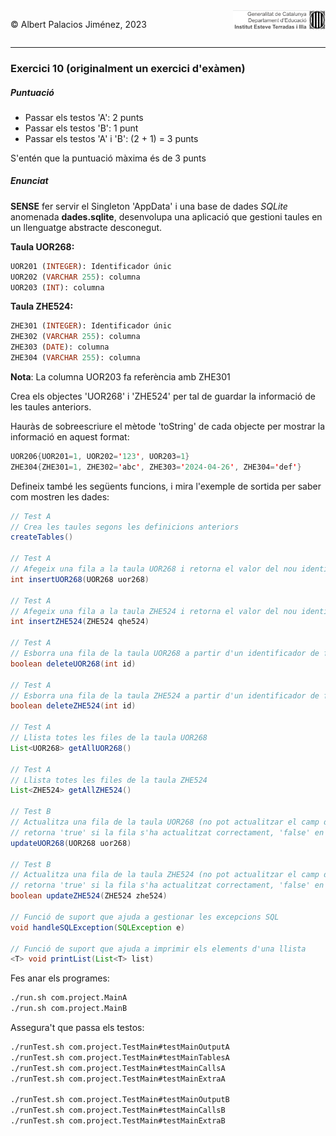 <div style="display: flex; width: 100%;">
    <div style="flex: 1; padding: 0px;">
        <p>© Albert Palacios Jiménez, 2023</p>
    </div>
    <div style="flex: 1; padding: 0px; text-align: right;">
        <img src="../../assets/ieti.png" height="32" alt="Logo de IETI" style="max-height: 32px;">
    </div>
</div>
<hr/>



### Exercici 10 (originalment un exercici d'exàmen)

##### Puntuació

- Passar els testos 'A': 2 punts
- Passar els testos 'B': 1 punt
- Passar els testos 'A' i 'B': (2 + 1) = 3 punts

S'entén que la puntuació màxima és de 3 punts

##### Enunciat

**SENSE** fer servir el Singleton 'AppData' i una base de dades *SQLite* anomenada **dades.sqlite**, desenvolupa una aplicació que gestioni taules en un llenguatge abstracte desconegut.

**Taula UOR268:**

```sql
UOR201 (INTEGER): Identificador únic
UOR202 (VARCHAR 255): columna
UOR203 (INT): columna
```

**Taula ZHE524:**

```sql
ZHE301 (INTEGER): Identificador únic
ZHE302 (VARCHAR 255): columna
ZHE303 (DATE): columna
ZHE304 (VARCHAR 255): columna
```

**Nota**: La columna UOR203 fa referència amb ZHE301

Crea els objectes 'UOR268' i 'ZHE524' per tal de guardar la informació de les taules anteriors.

Hauràs de sobreescriure el mètode 'toString' de cada objecte per mostrar la informació en aquest format:

```java
UOR206{UOR201=1, UOR202='123', UOR203=1}
ZHE304{ZHE301=1, ZHE302='abc', ZHE303='2024-04-26', ZHE304='def'}
```

Defineix també les següents funcions, i mira l'exemple de sortida per saber com mostren les dades:

```java
// Test A
// Crea les taules segons les definicions anteriors
createTables()

// Test A
// Afegeix una fila a la taula UOR268 i retorna el valor del nou identificador afegit
int insertUOR268(UOR268 uor268)

// Test A
// Afegeix una fila a la taula ZHE524 i retorna el valor del nou identificador afegit
int insertZHE524(ZHE524 qhe524)

// Test A
// Esborra una fila de la taula UOR268 a partir d'un identificador de fila
boolean deleteUOR268(int id)

// Test A
// Esborra una fila de la taula ZHE524 a partir d'un identificador de fila
boolean deleteZHE524(int id)

// Test A
// Llista totes les files de la taula UOR268
List<UOR268> getAllUOR268()

// Test A
// Llista totes les files de la taula ZHE524
List<ZHE524> getAllZHE524()

// Test B
// Actualitza una fila de la taula UOR268 (no pot actualitzar el camp de l'identificador)
// retorna 'true' si la fila s'ha actualitzat correctament, 'false' en cas contrari
updateUOR268(UOR268 uor268)

// Test B
// Actualitza una fila de la taula ZHE524 (no pot actualitzar el camp de l'identificador)
// retorna 'true' si la fila s'ha actualitzat correctament, 'false' en cas contrari
boolean updateZHE524(ZHE524 zhe524)

// Funció de suport que ajuda a gestionar les excepcions SQL
void handleSQLException(SQLException e)

// Funció de suport que ajuda a imprimir els elements d'una llista
<T> void printList(List<T> list)
```

Fes anar els programes:
```bash
./run.sh com.project.MainA
./run.sh com.project.MainB
```

Assegura't que passa els testos:

```bash
./runTest.sh com.project.TestMain#testMainOutputA
./runTest.sh com.project.TestMain#testMainTablesA
./runTest.sh com.project.TestMain#testMainCallsA
./runTest.sh com.project.TestMain#testMainExtraA

./runTest.sh com.project.TestMain#testMainOutputB
./runTest.sh com.project.TestMain#testMainCallsB
./runTest.sh com.project.TestMain#testMainExtraB
```

